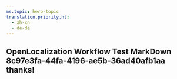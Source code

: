 ```yaml
---
ms.topic: hero-topic
translation.priority.ht: 
  - zh-cn
  - de-de
---
```

## OpenLocalization Workflow Test MarkDown 8c97e3fa-44fa-4196-ae5b-36ad40afb1aa thanks!
